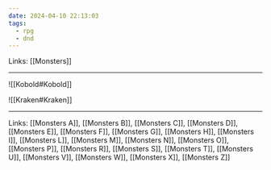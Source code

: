 ```yaml
---
date: 2024-04-10 22:13:03
tags:
  - rpg
  - dnd
---
```

Links: [[Monsters]]

---

![[Kobold#Kobold]]

![[Kraken#Kraken]]

---
Links: [[Monsters A]], [[Monsters B]], [[Monsters C]], [[Monsters D]], [[Monsters E]], [[Monsters F]], [[Monsters G]], [[Monsters H]], [[Monsters I]], [[Monsters L]], [[Monsters M]], [[Monsters N]], [[Monsters O]], [[Monsters P]], [[Monsters R]], [[Monsters S]], [[Monsters T]], [[Monsters U]], [[Monsters V]], [[Monsters W]], [[Monsters X]], [[Monsters Z]]